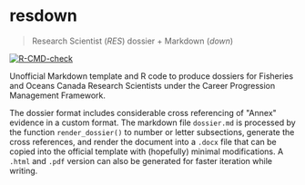 # resdown

> Research Scientist (*RES*) dossier + Markdown (*down*) 

<!-- badges: start -->
[![R-CMD-check](https://github.com/seananderson/resdown/actions/workflows/R-CMD-check.yaml/badge.svg)](https://github.com/seananderson/resdown/actions/workflows/R-CMD-check.yaml)
<!-- badges: end -->

Unofficial Markdown template and R code to produce dossiers for Fisheries and
Oceans Canada Research Scientists under the Career Progression Management
Framework.

The dossier format includes considerable cross referencing of "Annex" evidence
in a custom format. The markdown file `dossier.md` is processed by the function
`render_dossier()` to number or letter subsections, generate the cross
references, and render the document into a `.docx` file that can be copied into
the official template with (hopefully) minimal modifications. A `.html` and
`.pdf` version can also be generated for faster iteration while writing.
